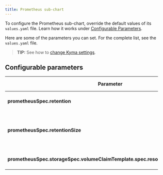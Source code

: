 ```yaml
---
title: Prometheus sub-chart
---
```


To configure the Prometheus sub-chart, override the default values of its `values.yaml` file.
Learn how it works under [Configurable Parameters](./README.md).

Here are some of the parameters you can set.
For the complete list, see the `values.yaml` file.

>**TIP:** See how to [change Kyma settings](../../04-operation-guides/operations/03-change-kyma-config-values.md).

## Configurable parameters

| Parameter | Description | Default value |
|-----------|-------------|---------------|
| **prometheusSpec.retention** | Specifies a period for which Prometheus stores the metrics.| `1d` |
| **prometheusSpec.retentionSize** | Specifies the maximum number of bytes that storage blocks can use. The oldest data will be removed first.| `2GB` |
| **prometheusSpec.storageSpec.volumeClaimTemplate.spec.resources.requests.storage** | Specifies the size of a PersistentVolumeClaim (PVC). | `10Gi` |
